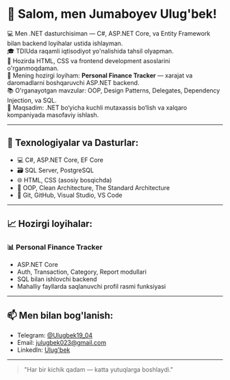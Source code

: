 # 👋 Salom, men Jumaboyev Ulug'bek!

💻 Men .NET dasturchisiman — C#, ASP.NET Core, va Entity Framework bilan backend loyihalar ustida ishlayman.  
🎓 TDIUda raqamli iqtisodiyot yo'nalishida tahsil olyapman.  
🌱 Hozirda HTML, CSS va frontend development asoslarini o'rganmoqdaman.  
🚀 Mening hozirgi loyiham: **Personal Finance Tracker** — xarajat va daromadlarni boshqaruvchi ASP.NET backend.  
📚 O'rganayotgan mavzular: OOP, Design Patterns, Delegates, Dependency Injection, va SQL.  
🎯 Maqsadim: .NET bo‘yicha kuchli mutaxassis bo‘lish va xalqaro kompaniyada masofaviy ishlash.

---

## 🧰 Texnologiyalar va Dasturlar:

- 💻 C#, ASP.NET Core, EF Core
- 🗃️ SQL Server, PostgreSQL
- 🌐 HTML, CSS (asosiy bosqichda)
- 🧠 OOP, Clean Architecture, The Standard Architecture
- 🔧 Git, GitHub, Visual Studio, VS Code

---

## 📈 Hozirgi loyihalar:

### 📊 Personal Finance Tracker
- ASP.NET Core
- Auth, Transaction, Category, Report modullari
- SQL bilan ishlovchi backend
- Mahalliy fayllarda saqlanuvchi profil rasmi funksiyasi

---

## 📫 Men bilan bog'lanish:

- Telegram: [@Ulugbek19_04](https://t.me/Ulugbek19_04)
- Email: julugbek023@gmail.com
- LinkedIn: [Ulug'bek](https://www.linkedin.com/in/ulug%CA%BBbek-jumaboyev-8b1021338/)

---

> "Har bir kichik qadam — katta yutuqlarga boshlaydi."  
